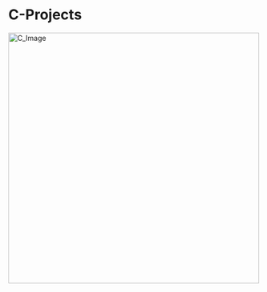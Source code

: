 # C-Projects

<img width="500" height="500" alt="C_Image" src="https://github.com/user-attachments/assets/2367eb9a-e060-4147-ab35-23189e02305d" />
